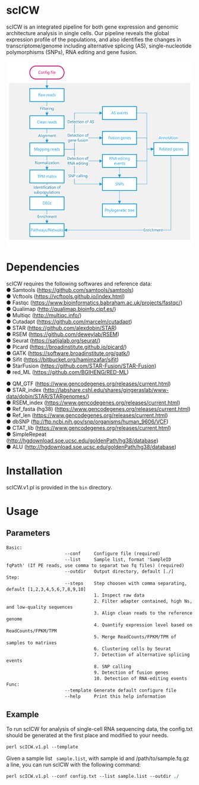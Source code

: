 # scICW
scICW is an integrated pipeline for both gene expression and genomic architecture analysis in single cells. Our pipeline reveals the global expression profile of the populations, and also identifies the changes in transcriptome/genome including alternative splicing (AS), single-nucleotide polymorphisms (SNPs), RNA editing and gene fusion.  

<img src="https://github.com/Cacti-Jiang/scICW/blob/master/image/workflow.png" width = "550" height = "500" alt="workflow" align=center />

# Dependencies
scICW requires the following softwares and reference data:  
● Samtools (https://github.com/samtools/samtools)  
● Vcftools (https://vcftools.github.io/index.html)  
● Fastqc (https://www.bioinformatics.babraham.ac.uk/projects/fastqc/)  
● Qualimap (http://qualimap.bioinfo.cipf.es/)  
● Multiqc (http://multiqc.info/)  
● Cutadapt (https://github.com/marcelm/cutadapt)  
● STAR (https://github.com/alexdobin/STAR)  
● RSEM (https://github.com/deweylab/RSEM)  
● Seurat (https://satijalab.org/seurat/)  
● Picard (https://broadinstitute.github.io/picard/)  
● GATK (https://software.broadinstitute.org/gatk/)  
● Sifit (https://bitbucket.org/hamimzafar/sifit)  
● StarFusion (https://github.com/STAR-Fusion/STAR-Fusion)  
● red_ML (https://github.com/BGIHENG/RED-ML)  

● QM_GTF (https://www.gencodegenes.org/releases/current.html)  
● STAR_index (http://labshare.cshl.edu/shares/gingeraslab/www-data/dobin/STAR/STARgenomes/)  
● RSEM_index (https://www.gencodegenes.org/releases/current.html)  
● Ref_fasta (hg38) (https://www.gencodegenes.org/releases/current.html)  
● Ref_len (https://www.gencodegenes.org/releases/current.html)  
● dbSNP (ftp://ftp.ncbi.nih.gov/snp/organisms/human_9606/VCF)   
● CTAT_lib (https://www.gencodegenes.org/releases/current.html)  
● SimpleRepeat (http://hgdownload.soe.ucsc.edu/goldenPath/hg38/database)   
● ALU (http://hgdownload.soe.ucsc.edu/goldenPath/hg38/database)  
# Installation
scICW.v1.pl is provided in the ```bin``` directory.  
# Usage
## Parameters
```
Basic:
                      --conf     Configure file (required)
                      --list     Sample list, format 'SampleID  fqPath' (If PE reads, use comma to separat two fq files) (required) 
                      --outdir   Output directory, default [./]
Step:
                      --steps    Step choosen with comma separating, default [1,2,3,4,5,6,7,8,9,10]
                                 1. Inspect raw data
                                 2. Filter adapter contained, high Ns, and low-quality sequences
                                 3. Align clean reads to the reference genome
                                 4. Quantify expression level based on ReadCounts/FPKM/TPM
                                 5. Merge ReadCounts/FPKM/TPM of samples to matrixes
                                 6. Clustering cells by Seurat
                                 7. Detection of alternative splicing events
                                 8. SNP calling
                                 9. Detection of fusion genes
                                 10. Detection of RNA-editing events
Func:
                      --template Generate default configure file
                      --help     Print this help information
```
## Example
To run scICW for analysis of single-cell RNA sequencing data, the config.txt should be generated at the first place and modified to your needs.
```perl
perl scICW.v1.pl --template
```
Given a sample list ``` sample.list```, with sample id and /path/to/sample.fq.gz a line, you can run scICW with the following command:
```perl
perl scICW.v1.pl --conf config.txt --list sample.list --outdir ./
```
